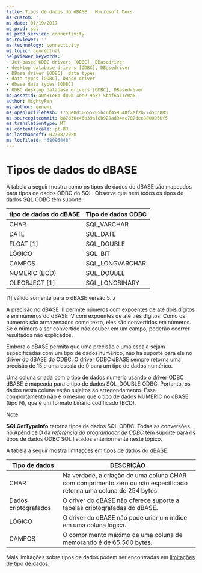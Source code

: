 ```yaml
---
title: Tipos de dados do dBASE | Microsoft Docs
ms.custom: ''
ms.date: 01/19/2017
ms.prod: sql
ms.prod_service: connectivity
ms.reviewer: ''
ms.technology: connectivity
ms.topic: conceptual
helpviewer_keywords:
- Jet-based ODBC drivers [ODBC], DBasedriver
- desktop database drivers [ODBC], DBasedriver
- DBase driver [ODBC], data types
- data types [ODBC], DBase driver
- dbase data types [ODBC]
- ODBC desktop database drivers [ODBC], DBasedriver
ms.assetid: a0e31e6b-d02b-4ee2-9b37-5baf6a11c0a6
author: MightyPen
ms.author: genemi
ms.openlocfilehash: 1753e0d50655205bc6f459548f2ef2b77d5cc885
ms.sourcegitcommit: b87d36c46b39af8b929ad94ec707dee8800950f5
ms.translationtype: MT
ms.contentlocale: pt-BR
ms.lasthandoff: 02/08/2020
ms.locfileid: "68096448"
---
```

# <a name="dbase-data-types"></a>Tipos de dados do dBASE
A tabela a seguir mostra como os tipos de dados do dBASE são mapeados para tipos de dados ODBC do SQL. Observe que nem todos os tipos de dados SQL ODBC têm suporte.  
  
|tipo de dados do dBASE|Tipo de dados ODBC|  
|---------------------|--------------------|  
|CHAR|SQL_VARCHAR|  
|DATE|SQL_DATE|  
|FLOAT [1]|SQL_DOUBLE|  
|LÓGICO|SQL_BIT|  
|CAMPOS|SQL_LONGVARCHAR|  
|NUMERIC (BCD)|SQL_DOUBLE|  
|OLEOBJECT [1]|SQL_LONGBINARY|  
  
 [1] válido somente para o dBASE versão 5. *x*  
  
 A precisão no dBASE III permite números com expoentes de até dois dígitos e em números do dBASE IV com expoentes de até três dígitos. Como os números são armazenados como texto, eles são convertidos em números. Se o número a ser convertido não couber em um campo, poderão ocorrer resultados não explicados.  
  
 Embora o dBASE permita que uma precisão e uma escala sejam especificadas com um tipo de dados numérico, não há suporte para ele no driver do dBASE do ODBC. O driver ODBC dBASE sempre retorna uma precisão de 15 e uma escala de 0 para um tipo de dados numérico.  
  
 Uma coluna criada com o tipo de dados numeric usando o driver ODBC dBASE é mapeada para o tipo de dados SQL_DOUBLE ODBC. Portanto, os dados nesta coluna estão sujeitos ao arredondamento. Esse comportamento não é o mesmo que o tipo de dados NUMERIC no dBASE (tipo N), que é um formato binário codificado (BCD).  
  
> [!NOTE]  
>  **SQLGetTypeInfo** retorna tipos de dados SQL ODBC. Todas as conversões no Apêndice D da *referência do programador de ODBC* têm suporte para os tipos de dados ODBC SQL listados anteriormente neste tópico.  
  
 A tabela a seguir mostra limitações em tipos de dados do dBASE.  
  
|Tipo de dados|DESCRIÇÃO|  
|---------------|-----------------|  
|CHAR|Na verdade, a criação de uma coluna CHAR com comprimento zero ou não especificado retorna uma coluna de 254 bytes.|  
|Dados criptografados|O driver do dBASE não oferece suporte a tabelas criptografadas do dBASE.|  
|LÓGICO|O driver do dBASE não pode criar um índice em uma coluna lógica.|  
|CAMPOS|O comprimento máximo de uma coluna de memorando é de 65.500 bytes.|  
  
 Mais limitações sobre tipos de dados podem ser encontradas em [limitações de tipo de dados](../../odbc/microsoft/data-type-limitations.md).
